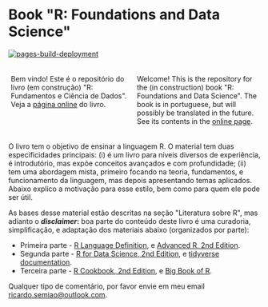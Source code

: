 # Book "R: Foundations and Data Science"

[![pages-build-deployment](https://github.com/ricardo-semiao/R-course/actions/workflows/pages/pages-build-deployment/badge.svg)](https://github.com/ricardo-semiao/R-course/actions/workflows/pages/pages-build-deployment)

<div style="display: flex;">
<div style="flex: 50%; padding: 5px;">

Bem vindo! Este é o repositório do livro (em construção) "R: Fundamentos e Ciência de Dados". Veja a [página online](https://ricardo-semiao.github.io/course_r/) do livro.

</div>
<div style="flex: 50%; padding: 5px;">

Welcome! This is the repository for the (in construction) book "R: Foundations and Data Science". The book is in portuguese, but will possibly be translated in the future. See its contents in the [online page](https://ricardo-semiao.github.io/course_r/).

</div>
</div>

O livro tem o objetivo de ensinar a linguagem R. O material tem duas especificidades principais: (i) é um livro para níveis diversos de experiência, é introdutório, mas expõe conceitos avançados e com profundidade; (ii) tem uma abordagem mista, primeiro focando na teoria, fundamentos, e funcionamento da linguagem, mas depois apresentando temas aplicados. Abaixo explico a motivação para esse estilo, bem como para quem ele pode ser útil.

As bases desse material estão descritas na seção "Literatura sobre R", mas adianto o **_disclaimer_:** boa parte do conteúdo deste livro é uma curadoria, simplificação, e adaptação dos materiais abaixo (organizados por parte):

- Primeira parte - [R Language Definition](https://cran.r-project.org/doc/manuals/r-release/R-lang.pdf), e [Advanced R, 2nd Edition](https://adv-r.hadley.nz/).
- Segunda parte - [R for Data Science, 2nd Edition](https://r4ds.hadley.nz/), e [tidyverse documentation](https://www.tidyverse.org/).
- Terceira parte - [R Cookbook, 2nd Edition](https://rc2e.com/), e [Big Book of R](https://www.bigbookofr.com/).

Qualquer tipo de comentário, por favor envie em meu email ricardo.semiao@outlook.com.
